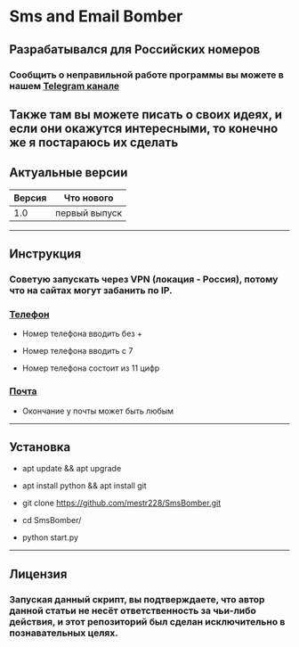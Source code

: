 # Sms and Email Bomber

## Разрабатывался для Российских номеров
### Сообщить о неправильной работе программы вы можете в нашем [Telegram канале](https://t.me/mestr228)
Также там вы можете писать о своих идеях, и если они окажутся интересными, то конечно же я постараюсь их сделать
---

## Актуальные версии

| Версия  | Что нового         |
| ------- | ------------------ |
| 1.0     | первый выпуск      |
---

## Инструкция
### Советую запускать через VPN (локация - Россия), потому что на сайтах могут забанить по IP.

### [Телефон]()
* Номер телефона вводить без +
- Номер телефона вводить с 7
* Номер телефона состоит из 11 цифр
### [Почта]()
* Окончание у почты может быть любым

---

## Установка
* apt update && apt upgrade
- apt install python && apt install git 
* git clone https://github.com/mestr228/SmsBomber.git
- cd SmsBomber/
* python start.py

---

## Лицензия

### Запуская данный скрипт, вы подтверждаете, что автор данной статьи не несёт ответственность за чьи-либо действия, и этот репозиторий был сделан исключительно в познавательных целях.




